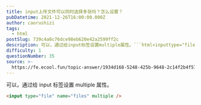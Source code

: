 ```yaml
---
title: input上传文件可以同时选择多张吗？怎么设置？
pubDatetime: 2021-12-26T16:00:00.000Z
author: caorushizi
tags:
  - html
postSlug: 739c4a0c76dce98eb620e42a2599ff2c
description: 可以，通过给input标签设置multiple属性。```html<inputtype="file"name="files"multiple/>```
difficulty: 1
questionNumber: 35
source: >-
  https://fe.ecool.fun/topic-answer/1934d168-5248-425b-9648-2c14f2b4f570?orderBy=updateTime&order=desc&tagId=12
---
```


可以，通过给 input 标签设置 multiple 属性。

```html
<input type="file" name="files" multiple />
```
